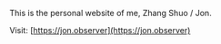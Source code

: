 This is the personal website of me, Zhang Shuo / Jon.

Visit: [https://jon.observer](https://jon.observer)